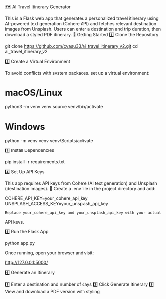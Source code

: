 🗺️ AI Travel Itinerary Generator

This is a Flask web app that generates a personalized travel itinerary 
using AI-powered text generation (Cohere API) and fetches relevant 
destination images from Unsplash. Users can enter a destination and trip 
duration, then download a styled PDF itinerary.
🚀 Getting Started
1️⃣ Clone the Repository

git clone https://github.com/cvasu33/ai_travel_itinerary_v2.git
cd ai_travel_itinerary_v2

2️⃣ Create a Virtual Environment

To avoid conflicts with system packages, set up a virtual environment:

# macOS/Linux
python3 -m venv venv
source venv/bin/activate

# Windows
python -m venv venv
venv\Scripts\activate

3️⃣ Install Dependencies

pip install -r requirements.txt

4️⃣ Set Up API Keys

This app requires API keys from Cohere (AI text generation) and Unsplash 
(destination images).
🔹 Create a .env file in the project directory and add:

COHERE_API_KEY=your_cohere_api_key
UNSPLASH_ACCESS_KEY=your_unsplash_api_key

    Replace your_cohere_api_key and your_unsplash_api_key with your actual 
API keys.

5️⃣ Run the Flask App

python app.py

Once running, open your browser and visit:

http://127.0.0.1:5000/

6️⃣ Generate an Itinerary

1️⃣ Enter a destination and number of days
2️⃣ Click Generate Itinerary
3️⃣ View and download a PDF version with styling
